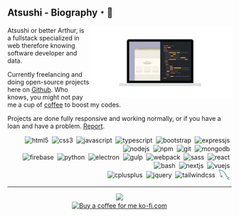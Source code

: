 ## Atsushi - Biography・👋

<img align="right" src="https://raw.githubusercontent.com/Diego-DevsS/Diego-DevsS/main/image/gg.gif" height="160px" />

Atsushi or better Arthur, is a fullstack specialized in web therefore knowing software developer and data.

Currently freelancing and doing open-source projects here on <a href="https://github.com/">Github</a>. Who knows, you might not pay me a cup of <a href="https://ko-fi.com/atsushisushi" target="_blank">coffee</a> to boost my codes.

Projects are done fully responsive and working normally, or if you have a loan and have a problem. <a href="https://github.com/Dev-Atsushi/">Report</a>.

<div align="right" width="700">
    <img align="center" src="https://i.imgur.com/hkpVEvr.png" title="html5" width="25"/>&nbsp;
    <img align="center" src="https://i.imgur.com/nxsNQ9M.png" title="css3" width="25"/>&nbsp;
    <img align="center" src="https://i.imgur.com/AsQqunT.png" title="javascript"width="25"/>&nbsp;
    <img align="center" src="https://i.imgur.com/JxP3cZE.png" title="typescript" width="25"/>&nbsp;
    <img align="center" src="https://i.imgur.com/YWkyeFO.png" title="bootstrap" width="25"/>&nbsp;
    <img align="center" src="https://i.imgur.com/zUvGK9u.png" title="expressjs" width="25"/>&nbsp;
    <img align="center" src="https://i.imgur.com/Nhuq1Gt.png" title="nodejs" width="25"/>&nbsp;
    <img align="center" src="https://i.imgur.com/tHz49Lt.png" title="npm" width="25"/>&nbsp;
    <img align="center" src="https://i.imgur.com/WPOuZqI.png" title="git" width="25"/>&nbsp;
    <img align="center" src="https://i.imgur.com/DZjNb1T.png" title="mongodb" width="25"/>&nbsp;
    <br />
    <img align="center" src="https://i.imgur.com/bxqKdqe.png" title="firebase" width="25"/>&nbsp;
    <img align="center" src="https://i.imgur.com/O1X88tn.png" title="python" width="25"/>&nbsp;
    <img align="center" src="https://i.imgur.com/zFIaVNv.png" title="electron" width="25"/>&nbsp;
    <img align="center" src="https://i.imgur.com/ZcIJUio.png" title="gulp" width="25"/>&nbsp;
    <img align="center" src="https://i.imgur.com/8zi7SYt.png" title="webpack" width="25"/>&nbsp;
    <img align="center" src="https://i.imgur.com/9DbVTos.png" title="sass" width="25"/>&nbsp;
    <img align="center" src="https://i.imgur.com/uQuB4Cn.png" title="react" width="25"/>&nbsp;
    <img align="center" src="https://i.imgur.com/d2YDW7g.png" title="bash" width="25"/>&nbsp;
    <img align="center" src="https://i.imgur.com/e7omycw.png" title="nextjs" width="25"/>&nbsp;
    <img align="center" src="https://i.imgur.com/u5s2vbq.png" title="vuejs" width="25"/>&nbsp;
    <br />
    <img align="center" src="https://i.imgur.com/e8W17pa.png" title="cplusplus" width="25"/>&nbsp;
    <img align="center" src="https://i.imgur.com/Fa3sdaT.png" title="jquery" width="25"/>&nbsp;
    <img align="center" src="https://i.imgur.com/Xv8A11L.png" title="tailwindcss" width="25"/>&nbsp;
    <img align="center" src="https://raw.githubusercontent.com/devicons/devicon/9f4f5cdb393299a81125eb5127929ea7bfe42889/icons/mysql/mysql-original.svg" title="mysql" width="25"/>&nbsp;
</div>

<!--## Technologies and tools・💻

<p align="left">
<img src="https://img.shields.io/badge/javascript-%23F7DF1E.svg?&style=for-the-badge&logo=javascript&logoColor=black" height="25"/>
<img src="https://img.shields.io/badge/typescript%20-%23007ACC.svg?&style=for-the-badge&logo=typescript&logoColor=white" height="25"/>
<img src="https://img.shields.io/badge/node.js%20-%2343853D.svg?&style=for-the-badge&logo=node.js&logoColor=white" height="25"/>
<img src="https://img.shields.io/badge/express.js-%23404d59?logo=express&style=for-the-badge" height="25" />
<img src="https://img.shields.io/badge/bootstrap%20-%23563D7C.svg?&style=for-the-badge&logo=bootstrap&logoColor=white" height="25"/>
<img src="https://img.shields.io/badge/npm%20-CB3837.svg?&style=for-the-badge&logo=npm&logoColor=%234FC08D" height="25"/>
<img src="https://img.shields.io/badge/GitHub%20-181717?style=for-the-badge&logo=github" height="25"/>
</p>
<p align="left">
<img src="https://img.shields.io/badge/MongoDB-%234ea94b.svg?&style=for-the-badge&logo=mongodb&logoColor=white" height="25"/>
<img src="https://img.shields.io/badge/Firebase-F6820D.svg?&style=for-the-badge&logo=firebase&logoColor=white" height="25" />
<img src="https://img.shields.io/badge/Python-%234ea94b.svg?&style=for-the-badge&logo=python&logoColor=white" height="25" />
<img src="https://img.shields.io/badge/Electron-%23316192.svg?style=for-the-badge&logo=electron&logoColor=white" height="25" />
<img src="https://img.shields.io/badge/Gulp-FF0000.svg?style=for-the-badge&logo=gulp&logoColor=white" height="25" />
<img src="https://img.shields.io/badge/Html-ff6347.svg?style=for-the-badge&logo=html5&logoColor=white" height="25" />
<img src="https://img.shields.io/badge/Css-0080FF.svg?style=for-the-badge&logo=css3&logoColor=white" height="25" />
<img src="https://img.shields.io/badge/Webpack-8ED5FA.svg?style=for-the-badge&logo=webpack&logoColor=white" height="25" />
</p>
<p align="left">
<img src="https://img.shields.io/badge/Sass-cc6699.svg?style=for-the-badge&logo=sass&logoColor=white" height="25" />
<img src="https://img.shields.io/badge/React-blue.svg?style=for-the-badge&logo=react&logoColor=white" height="25" />
<img src="https://img.shields.io/badge/Batch-green.svg?style=for-the-badge&logo=shell&logoColor=white" height="25" />
<img src="https://img.shields.io/badge/Next.Js-gray.svg?style=for-the-badge&logo=next.js&logoColor=white" height="25" />
<img src="https://img.shields.io/badge/vuejs%20-34495E.svg?&style=for-the-badge&logo=vue.js&logoColor=%234FC08D" height="25" />
<img src="https://img.shields.io/badge/c++%20-088192.svg?&style=for-the-badge&logo=c%2B%2B&logoColor=%234FC08D" height="25" />
<img src="https://img.shields.io/badge/jQuery-0769AD?style=for-the-badge&logo=jquery&logoColor=white" height="25" />
</p>-->

---

<p align="center">
  <a href="https://discord.com/users/852650555254767676"><img src="https://discord.c99.nl/widget/theme-4/852650555254767676.png" /></a>
  <br />
  <a href="https://ko-fi.com/atsushisushi" target="_blank">
    <img height="36" style="border:0px;height:36px;" src="https://cdn.ko-fi.com/cdn/kofi3.png?v=2" border="0" alt='Buy a coffee for me ko-fi.com' />
  </a>
</p>

